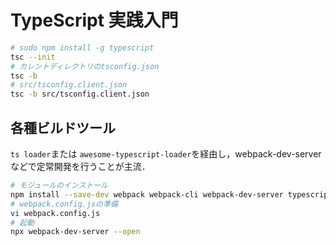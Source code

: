 # TypeScript 実践入門

```bash
# sudo npm install -g typescript
tsc --init
# カレントディレクトリのtsconfig.json
tsc -b
# src/tsconfig.client.json
tsc -b src/tsconfig.client.json
```

## 各種ビルドツール

`ts loader`または `awesome-typescript-loader`を経由し，webpack-dev-serverなどで定常開発を行うことが主流．

```bash
# モジュールのインストール
npm install --save-dev webpack webpack-cli webpack-dev-server typescript ts-loader
# webpack.config.jsの準備
vi webpack.config.js
# 起動
npx webpack-dev-server --open
```

